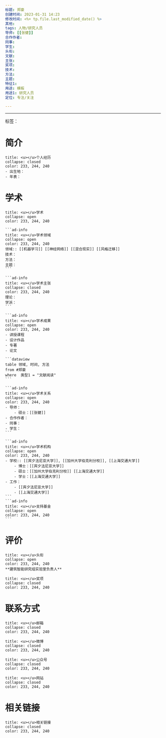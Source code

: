 ```yaml
---
标题: 郑豪
创建时间: 2023-01-31 14:23
修改时间: <%+ tp.file.last_modified_date() %>
其他:
tags: 人物/研究人员 
导师: [[张健]] 
合作作者:
同事:
学生:
头衔:
文献:
主张:
奖项:
技术:
方法:
主题:
特征1:
用途: 模板
用途1: 研究人员
定位: 专注/关注

---
```



---

标签：

# 简介

```ad-info
title: <u></u>个人经历
collapse: closed
color: 233, 244, 240
- 出生地：
- 年表：

```

# 学术

````ad-info
title: <u></u>学术
collapse: open
color: 233, 244, 240

```ad-info
title: <u></u>学术领域
collapse: open
color: 233, 244, 240
领域:: [[机器学习]] [[神经网络]] [[混合现实]] [[风格迁移]]
技术：
方法：
主题：
```

```ad-info
title: <u></u>学术主张
collapse: closed
color: 233, 244, 240
理论：
学派：
```

```ad-info
title: <u></u>学术成果
collapse: open
color: 233, 244, 240
- 讲授课程
- 设计作品
- 专著
- 论文

```dataview
table 领域, 时间, 方法
from #郑豪
where  类型1 = "文献阅读"
```

```ad-info
title: <u></u>学术关系
collapse: open
color: 233, 244, 240
- 导师：
	- 硕士：[[张健]]
- 合作作者：
- 同事：
- 学生：
```

```ad-info
title: <u></u>学术机构
collapse: open
color: 233, 244, 240
- 学校:: [[宾夕法尼亚大学]], [[加州大学伯克利分校]], [[上海交通大学]]
	- 博士：[[宾夕法尼亚大学]]
	- 硕士：[[加州大学伯克利分校]] [[上海交通大学]]
	- 学士：[[上海交通大学]] 
- 工作：
	- [[宾夕法尼亚大学]]
	- [[上海交通大学]]
```
```ad-info
title: <u></u>支持基金
collapse: open
color: 233, 244, 240
```

````

# 评价

```ad-info
title: <u></u>头衔
collapse: open
color: 233, 244, 240
**建筑智能研究组实验室负责人**
```

```ad-info
title: <u></u>奖项
collapse: closed
color: 233, 244, 240

```


# 联系方式
```ad-info
title: <u></u>邮箱
collapse: closed
color: 233, 244, 240

```

```ad-info
title: <u></u>微博
collapse: closed
color: 233, 244, 240

```

```ad-info
title: <u></u>公众号
collapse: closed
color: 233, 244, 240

```

```ad-info
title: <u></u>网站
collapse: closed
color: 233, 244, 240

```

# 相关链接
```ad-info
title: <u></u>相关链接
collapse: closed
color: 233, 244, 240

```